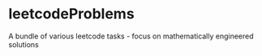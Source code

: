 # leetcodeProblems
A bundle of various leetcode tasks - focus on mathematically engineered solutions
